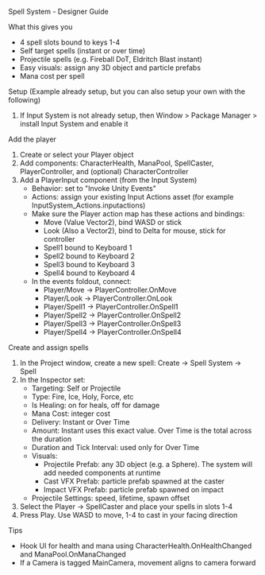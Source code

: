 Spell System - Designer Guide

What this gives you
- 4 spell slots bound to keys 1-4
- Self target spells (instant or over time)
- Projectile spells (e.g. Fireball DoT, Eldritch Blast instant)
- Easy visuals: assign any 3D object and particle prefabs
- Mana cost per spell

Setup (Example already setup, but you can also setup your own with the following)

1) If Input System is not already setup, then Window > Package Manager > install Input System and enable it

Add the player
1) Create or select your Player object
2) Add components: CharacterHealth, ManaPool, SpellCaster, PlayerController, and (optional) CharacterController
3) Add a PlayerInput component (from the Input System)
   - Behavior: set to "Invoke Unity Events"
   - Actions: assign your existing Input Actions asset (for example InputSystem_Actions.inputactions)
   - Make sure the Player action map has these actions and bindings:
     - Move (Value Vector2), bind WASD or stick
     - Look (Also a Vector2), bind to Delta for mouse, stick for controller
     - Spell1 bound to Keyboard 1
     - Spell2 bound to Keyboard 2
     - Spell3 bound to Keyboard 3
     - Spell4 bound to Keyboard 4
   - In the events foldout, connect:
     - Player/Move -> PlayerController.OnMove
     - Player/Look -> PlayerController.OnLook
     - Player/Spell1 -> PlayerController.OnSpell1
     - Player/Spell2 -> PlayerController.OnSpell2
     - Player/Spell3 -> PlayerController.OnSpell3
     - Player/Spell4 -> PlayerController.OnSpell4

Create and assign spells
1) In the Project window, create a new spell: Create -> Spell System -> Spell
2) In the Inspector set:
   - Targeting: Self or Projectile
   - Type: Fire, Ice, Holy, Force, etc
   - Is Healing: on for heals, off for damage
   - Mana Cost: integer cost
   - Delivery: Instant or Over Time
   - Amount: Instant uses this exact value. Over Time is the total across the duration
   - Duration and Tick Interval: used only for Over Time
   - Visuals:
     - Projectile Prefab: any 3D object (e.g. a Sphere). The system will add needed components at runtime
     - Cast VFX Prefab: particle prefab spawned at the caster
     - Impact VFX Prefab: particle prefab spawned on impact
   - Projectile Settings: speed, lifetime, spawn offset
3) Select the Player -> SpellCaster and place your spells in slots 1-4
4) Press Play. Use WASD to move, 1-4 to cast in your facing direction

Tips
- Hook UI for health and mana using CharacterHealth.OnHealthChanged and ManaPool.OnManaChanged
- If a Camera is tagged MainCamera, movement aligns to camera forward
